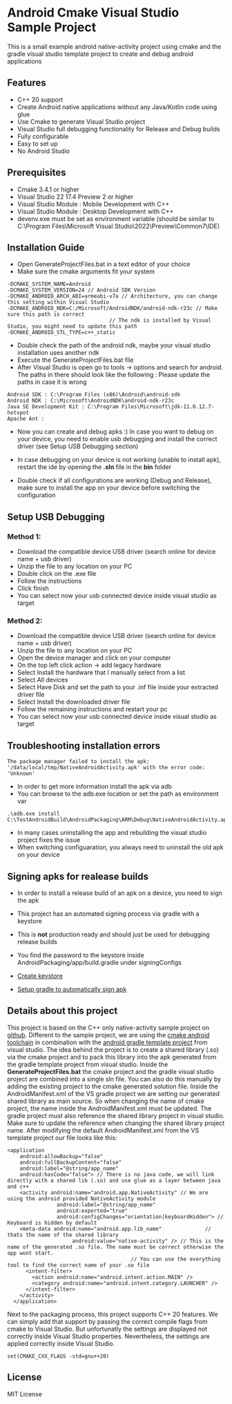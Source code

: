# Android Cmake Visual Studio Sample Project

This is a small example android native-activity project using cmake and the gradle visual studio template project to create and debug android applications

## Features

* C++ 20 support
* Create Android native applications without any Java/Kotlin code using glue
* Use Cmake to generate Visual Studio project
* Visual Studio full debugging functionality for Release and Debug builds
* Fully configurable 
* Easy to set up
* No Android Studio

## Prerequisites

* Cmake 3.4.1 or higher
* Visual Studio 22 17.4 Preview 2 or higher
* Visual Studio Module : Mobile Development with C++
* Visual Studio Module : Desktop Development with C++
* devenv.exe must be set as environment variable (should be similar to C:\Program Files\Microsoft Visual Studio\2022\Preview\Common7\IDE)


## Installation Guide 

* Open GenerateProjectFiles.bat in a text editor of your choice 
* Make sure the cmake arguments fit your system 

```
-DCMAKE_SYSTEM_NAME=Android 
-DCMAKE_SYSTEM_VERSION=24 // Android SDK Version
-DCMAKE_ANDROID_ARCH_ABI=armeabi-v7a // Architecture, you can change this setting within Visual Studio
-DCMAKE_ANDROID_NDK=C:/Microsoft/AndroidNDK/android-ndk-r23c // Make sure this path is correct
							     // The ndk is installed by Visual Studio, you might need to update this path
-DCMAKE_ANDROID_STL_TYPE=c++_static 
``` 
* Double check the path of the android ndk, maybe your visual studio installation uses another ndk
* Execute the GenerateProjectFiles.bat file
* After Visual Studio is open go to tools -> options and search for android. The paths in there should look like the following : Please update the paths in case it is wrong


```
Android SDK : C:\Program Files (x86)\Android\android-sdk
Android NDK : C:\Microsoft\AndroidNDK\android-ndk-r23c
Java SE Development Kit : C:\Program Files\Microsoft\jdk-11.0.12.7-hotspot
Apache Ant : 
```

* Now you can create and debug apks :) In case you want to debug on your device, you need to enable usb debugging and install the correct driver (see Setup USB Debugging section)

* In case debugging on your device is not working (unable to install apk), restart the ide by opening the **.sln** file in the **bin** folder 
* Double check if all configurations are working (Debug and Release), make sure to install the app on your device before switching the configuration

## Setup USB Debugging 

### Method 1:

- Download the compatible device USB driver (search online for device name + usb driver)
- Unzip the file to any location on your PC
- Double click on the .exe file
- Follow the instructions
- Click finish
- You can select now your usb connected device inside visual studio as target

### Method 2:

- Download the compatible device USB driver (search online for device name + usb driver)
- Unzip the file to any location on your PC
- Open the device manager and click on your computer
- On the top left click action -> add legacy hardware
- Select Install the hardware that I manually select from a list
- Select All devices
- Select Have Disk and set the path to your .inf file inside your extracted driver file
- Select Install the downloaded driver file
- Follow the remaining instructions and restart your pc
- You can select now your usb connected device inside visual studio as target

## Troubleshooting installation errors

```
The package manager failed to install the apk: '/data/local/tmp/NativeAndroidActivity.apk' with the error code: 'Unknown'
```

* In order to get more information install the apk via adb 
* You can browse to the adb.exe location or set the path as environment var
```
.\adb.exe install C:\TestAndroidBuild\AndroidPackaging\ARM\Debug\NativeAndroidActivity.apk
```

* In many cases uninstalling the app and rebuilding the visual studio project fixes the issue
* When switching configuaration, you always need to uninstall the old apk on your device


## Signing apks for realease builds

* In order to install a release build of an apk on a device, you need to sign the apk
* This project has an automated signing process via gradle with a keystore
* This is **not** production ready and should just be used for debugging release builds
* You find the password to the keystore inside AndroidPackaging/app/build.gradle under signingConfigs  

* [Create keystore](https://stackoverflow.com/questions/3997748/how-can-i-create-a-keystore)
* [Setup gradle to automatically sign apk](https://developer.android.com/studio/build/building-cmdline)

## Details about this project

This project is based on the C++ only native-activity sample project on [github](https://github.com/android/ndk-samples/tree/master/native-activity). Different to the sample project, we are using the [cmake android toolchain](https://cmake.org/cmake/help/latest/manual/cmake-toolchains.7.html?highlight=toolchains#cross-compiling-for-android-with-the-ndk)
in combination with the [android gradle template project](https://devblogs.microsoft.com/cppblog/build-your-android-applications-in-visual-studio-using-gradle/) from visual studio. The idea behind the project is to create a shared library (.so) via the cmake project and to pack this library into the apk generated from the gradle template project from visual studio.
Inside the **GenerateProjectFiles.bat** the cmake project and the gradle visual studio project are combined into a single sln file. You can also do this manually by adding the existing project to the cmake generated solution file.
Inside the AndroidManifest.xml of the VS gradle project we are setting our generated shared library as main source. So when changing the name of cmake project, the name inside the AndroidManifest.xml must be updated. The gradle project must also reference the shared library project in visual studio. Make sure to update the reference when changing the shared library project name.
After modifying the default AndroidManifest.xml from the VS template project our file looks like this:

```
<application
	android:allowBackup="false"
	android:fullBackupContent="false"
	android:label="@string/app_name"
	android:hasCode="false"> // There is no java code, we will link directly with a shared lib (.so) and use glue as a layer between java and c++
	<activity android:name="android.app.NativeActivity" // We are using the android provided NativeActivity module
				android:label="@string/app_name"
				android:exported="true"
				android:configChanges="orientation|keyboardHidden"> // Keyboard is hidden by default
	<meta-data android:name="android.app.lib_name" 			    // thats the name of the shared library
					 android:value="native-activity" /> // This is the name of the generated .so file. The name must be correct otherwise the app wont start.
									    // You can use the everything tool to find the correct name of your .so file
      <intent-filter>
        <action android:name="android.intent.action.MAIN" />
        <category android:name="android.intent.category.LAUNCHER" />
      </intent-filter>
    </activity>
  </application>
```

Next to the packaging process, this project supports C++ 20 features. We can simply add that support by passing the correct compile flags from cmake to Visual Studio. But unfortunatly the settings are displayed not correctly inside Visual Studio properties.
Nevertheless, the settings are applied correctly inside Visual Studio. 

```
set(CMAKE_CXX_FLAGS -std=gnu++20)
```

## License

MIT License




